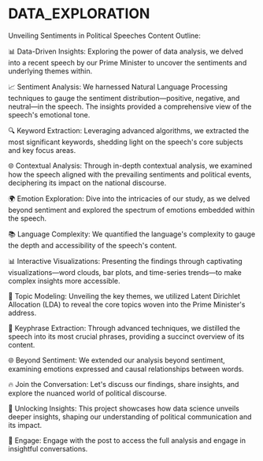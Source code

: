 # DATA_EXPLORATION
Unveiling Sentiments in Political Speeches
Content Outline:

📊 Data-Driven Insights: Exploring the power of data analysis, we delved into a recent speech by our Prime Minister to uncover the sentiments and underlying themes within.

📈 Sentiment Analysis: We harnessed Natural Language Processing techniques to gauge the sentiment distribution—positive, negative, and neutral—in the speech. The insights provided a comprehensive view of the speech's emotional tone.

🔍 Keyword Extraction: Leveraging advanced algorithms, we extracted the most significant keywords, shedding light on the speech's core subjects and key focus areas.

🌐 Contextual Analysis: Through in-depth contextual analysis, we examined how the speech aligned with the prevailing sentiments and political events, deciphering its impact on the national discourse.

🌍 Emotion Exploration: Dive into the intricacies of our study, as we delved beyond sentiment and explored the spectrum of emotions embedded within the speech.

📚 Language Complexity: We quantified the language's complexity to gauge the depth and accessibility of the speech's content.

📊 Interactive Visualizations: Presenting the findings through captivating visualizations—word clouds, bar plots, and time-series trends—to make complex insights more accessible.

🧠 Topic Modeling: Unveiling the key themes, we utilized Latent Dirichlet Allocation (LDA) to reveal the core topics woven into the Prime Minister's address.

🧠 Keyphrase Extraction: Through advanced techniques, we distilled the speech into its most crucial phrases, providing a succinct overview of its content.

🌐 Beyond Sentiment: We extended our analysis beyond sentiment, examining emotions expressed and causal relationships between words.

🔥 Join the Conversation: Let's discuss our findings, share insights, and explore the nuanced world of political discourse.

🚀 Unlocking Insights: This project showcases how data science unveils deeper insights, shaping our understanding of political communication and its impact.

📢 Engage: Engage with the post to access the full analysis and engage in insightful conversations.

